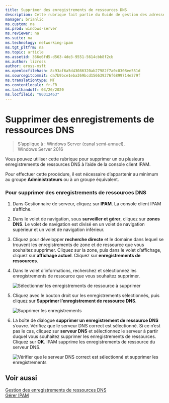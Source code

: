 ```yaml
---
title: Supprimer des enregistrements de ressources DNS
description: Cette rubrique fait partie du Guide de gestion des adresses IP (IPAM) de Windows Server 2016.
manager: brianlic
ms.custom: na
ms.prod: windows-server
ms.reviewer: na
ms.suite: na
ms.technology: networking-ipam
ms.tgt_pltfrm: na
ms.topic: article
ms.assetid: 366e6fd5-d563-4de3-9551-5614cbb8f2cb
ms.author: lizross
author: eross-msft
ms.openlocfilehash: 8c93af6a5d43086320ab27982f7a0c0308ee551d
ms.sourcegitcommit: da7b9bce1eba369bcd156639276f6899714e279f
ms.translationtype: MT
ms.contentlocale: fr-FR
ms.lasthandoff: 03/26/2020
ms.locfileid: "80312463"
---
```

# <a name="delete-dns-resource-records"></a>Supprimer des enregistrements de ressources DNS

>S’applique à : Windows Server (canal semi-annuel), Windows Server 2016

Vous pouvez utiliser cette rubrique pour supprimer un ou plusieurs enregistrements de ressources DNS à l’aide de la console client IPAM.  
  
Pour effectuer cette procédure, il est nécessaire d’appartenir au minimum au groupe **Administrateurs** ou à un groupe équivalent.  
  
### <a name="to-delete-dns-resource-records"></a>Pour supprimer des enregistrements de ressources DNS  
  
1.  Dans Gestionnaire de serveur, cliquez sur **IPAM**. La console client IPAM s’affiche.  
  
2.  Dans le volet de navigation, sous **surveiller et gérer**, cliquez sur **zones DNS**.  Le volet de navigation est divisé en un volet de navigation supérieur et un volet de navigation inférieur.  
  
3.  Cliquez pour développer **recherche directe** et le domaine dans lequel se trouvent les enregistrements de zone et de ressource que vous souhaitez supprimer. Cliquez sur la zone, puis dans le volet d’affichage, cliquez sur **affichage actuel**. Cliquez sur **enregistrements de ressources**.  
  
4.  Dans le volet d’informations, recherchez et sélectionnez les enregistrements de ressource que vous souhaitez supprimer.  
  
    ![Sélectionner les enregistrements de ressource à supprimer](../../media/Delete-DNS-Resource-Records/ipam_DeleteRR_01.jpg)  
  
5.  Cliquez avec le bouton droit sur les enregistrements sélectionnés, puis cliquez sur **Supprimer l’enregistrement de ressource DNS**.  
  
    ![Supprimer les enregistrements](../../media/Delete-DNS-Resource-Records/ipam_DeleteRR_02.jpg)  
  
6.  La boîte de dialogue **supprimer un enregistrement de ressource DNS** s’ouvre. Vérifiez que le serveur DNS correct est sélectionné. Si ce n’est pas le cas, cliquez sur **serveur DNS** et sélectionnez le serveur à partir duquel vous souhaitez supprimer les enregistrements de ressources. Cliquez sur **OK**. IPAM supprime les enregistrements de ressource du serveur DNS.  
  
    ![Vérifier que le serveur DNS correct est sélectionné et supprimer les enregistrements](../../media/Delete-DNS-Resource-Records/ipam_DeleteRR_03.jpg)  
  
## <a name="see-also"></a>Voir aussi  
[Gestion des enregistrements de ressources DNS](DNS-Resource-Record-Management.md)  
[Gérer IPAM](Manage-IPAM.md)  
  


